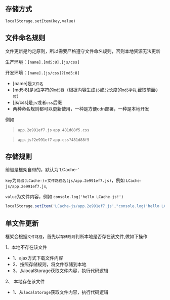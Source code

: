 ## 存储方式

`localStorage.setItem(key,value)`

## 文件命名规则

文件更新是约定原则，所以需要严格遵守文件命名规则，否则本地资源无法更新

生产环境：`[name].[md5:8].[js/css]`

开发环境：`[name].[js/css]?[md5:8]`

* [name]是`文件名`
* [md5:8]是`8`位字符的`md5戳`（根据内容生成`16`或`32`长度的`md5字符`,截取前面`8位`）
* [js/css]是`js`或者`css`后缀
* 两种命名规则都可以更新使用，一种是方便cdn部署，一种是本地开发


例如
>`app.2e991ef7.js` `app.481d88f5.css`

>`app.js?2e991ef7` `app.css?481d88f5`


## 存储规则

前缀是框架自带的，默认为'LCache-'

`key`为`前缀(LCache-)`+`文件路径名(js/app.2e991ef7.js)`，例如 `LCache-js/app.2e991ef7.js`,

`value`为文件内容，例如 `console.log('hello LCache.js!')`

```js
localStorage.setItem('LCache-js/app.2e991ef7.js',"console.log('hello LCache.js!')")
```

## 单文件更新

框架会根据`文件路径`，首先以`存储规则`判断本地是否存在该文件,做如下操作

1、本地不存在该文件

* 1、ajax方式下载文件内容
* 2、按照存储规则，将文件存储到本地
* 3、从localStorage获取文件内容，执行代码逻辑


2、 本地存在该文件
* 1、从`localStorage`获取文件内容，执行代码逻辑

